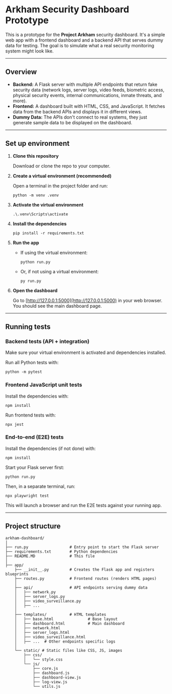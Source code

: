 # Arkham Security Dashboard Prototype

This is a prototype for the **Project Arkham** security dashboard. It's a simple web app with a frontend dashboard and a backend API that serves dummy data for testing. The goal is to simulate what a real security monitoring system might look like.

---

## Overview

- **Backend:** A Flask server with multiple API endpoints that return fake security data (network logs, server logs, video feeds, biometric access, physical security events, internal communications, inmate threats, and more).
- **Frontend:** A dashboard built with HTML, CSS, and JavaScript. It fetches data from the backend APIs and displays it in different views.
- **Dummy Data:** The APIs don't connect to real systems, they just generate sample data to be displayed on the dashboard.

---

## Set up environment

1. **Clone this repository**

   Download or clone the repo to your computer.

2. **Create a virtual environment (recommended)**

   Open a terminal in the project folder and run:

   ```
   python -m venv .venv
   ```

3. **Activate the virtual environment**


    ```
    .\.venv\Scripts\activate
    ```

4. **Install the dependencies**

   ```
   pip install -r requirements.txt
   ```

5. **Run the app**

   - If using the virtual environment:

     ```
     python run.py
     ```

   - Or, if not using a virtual environment:

     ```
     py run.py
     ```

6. **Open the dashboard**

   Go to [http://127.0.0.1:5000](http://127.0.0.1:5000) in your web browser. You should see the main dashboard page.

---


## Running tests

### Backend tests (API + integration)

Make sure your virtual environment is activated and dependencies installed.

Run all Python tests with:

```
python -m pytest
```

### Frontend JavaScript unit tests

Install the dependencies with:

```
npm install
```

Run frontend tests with:

```
npx jest
```

### End-to-end (E2E) tests
Install the dependencies (if not done) with:

```
npm install
```

Start your Flask server first:

```
python run.py
```

Then, in a separate terminal, run:

```
npx playwright test
```

This will launch a browser and run the E2E tests against your running app.

---

## Project structure

```
arkham-dashboard/
│
├── run.py                  # Entry point to start the Flask server
├── requirements.txt        # Python dependencies
├── README.MD               # This file
│
├── app/
    ├── __init__.py         # Creates the Flask app and registers blueprints
    ├── routes.py           # Frontend routes (renders HTML pages)
    │
    ├── api/                # API endpoints serving dummy data
    │   ├── network.py
    │   ├── server_logs.py
    │   ├── video_surveillance.py
    │   ├── ...
    │
    ├── templates/          # HTML templates
    │   ├── base.html               # Base layout
    │   ├── dashboard.html          # Main dashboard
    │   ├── network.html
    │   ├── server_logs.html
    │   ├── video_surveillance.html
    │   ├── ...  # Other endpoints specific logs
    │
    └── static/ # Static files like CSS, JS, images
        ├── css/
        │   └── style.css
        └── js/
            ├── core.js
            ├── dashboard.js
            ├── dashboard-view.js
            ├── log-view.js
            └── utils.js

```
